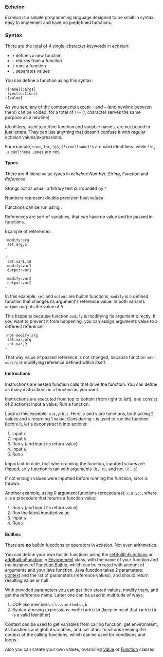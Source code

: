 ### Echelon

*Echelon* is a simple programming language designed to be small in syntax, easy to implement and have no predefined functions.

### Syntax
There are the total of *4* single-character keywords in *echelon*:

- `!` defines a new function
- `~` returns from a function
- `:` runs a function
- `,` separates values

You can define a function using this syntax:
```
![name][:args]
 [instructions]
~[value]
```
As you see, any of the components except `!` and `~` (and newline between them) can be voided, for a total of `!\~` (`\` character serves the same purpose as a newline)


Identifiers, used to define function and variable names, are not bound to just letters. They can use anything that doesn't confuse it with regular *echelon* values/expressions.

For example, `name`, `for`, `$$$`, `$!(cool1name)!$` are valid identifiers, while `!hi`, `,a` `cool:name`, `1one1` are not.

#### Types
There are 4 literal value types in *echelon*: *Number*, *String*, *Function* and *Reference*

Strings act as usual, arbitrary text surrounded by `"`

Numbers represent double precision float values

Functions can be run using `:`

References are sort of variables, that can have no value and be passed in functions.

Example of references:

```
!modify:arg
 set:arg,5
~

!
 set:var1,10
 modify:var1
 output:var1

 modify:var2
 output:var2
~
```

In this example, `set` and `output` are builtin functions, `modify` is a defined function that changes its argument's reference value. In both variants `output` outputs the value of *5*

This happens because function `modify` is modifying its argument directly. If you want to prevent it from happening, you can assign arguments value to a different reference:

```
!not-modify:arg
 set:var,arg
 set:var,9
~
```

That way value of passed reference is not changed, because function `not-modify` is modifying reference defined within itself.

#### Instructions

Instructions are nested function calls that drive the function. You can define as many instructions in a function as you want.

Instructions are executed from top to bottom (from right to left), and consist of 2 actions: Input a value, Run a function.

Look at this example: `x:a,y:b,c`. Here, `x` and `y` are functions, both taking 2 values and `y` returning 1 value. Considering `:` is used to run the function before it, let's deconstruct it into actions:

1. Input `c`
2. Input `b`
3. Run `y` (and input its return value)
4. Input `a`
5. Run `x`

Important to note, that when running the function, inputted values are flipped, so `y` function is ran with arguments `(b, c)`, and not `(c, b)`

If not enough values were inputted before running the function, error is thrown.

Another example, using 0 argument functions (procedures): `x:a,y::`, where `y` is a procedure that returns a function value:

1. Run `y` (and input its return value)
2. Run the latest inputted value
3. Input `a`
4. Run `x`
#### Builtins

There are **no** builtin functions or operators in *echelon*. Not even arithmetics.

You can define your own builtin functions using the [setBuiltinFunctions](src/main/java/me/white/echelon/environment/Environment.java#L41) or [addBuiltinFunction](src/main/java/me/white/echelon/environment/Environment.java#L45) in [Environment](src/main/java/me/white/echelon/environment/Environment.java#L12) class, with the name of your function and the instance of [Function.Builtin](src/main/java/me/white/echelon/Function.java#L69), which can be created with amount of arguments and your java function. Java function takes 2 parameters: [context](src/main/java/me/white/echelon/environment/Context.java) and the list of parameters (reference values), and should return resulting value or null.

With provided parameters you can get their stored values, modify them, and get the reference name. Latter one can be used in multitude of ways:

1. OOP like members: `class:method:a,b`
2. Syntax-abusing expressions: `math:(a+b)/10` (keep in mind that `(a+b)/10` is a valid identifier)

Context can be used to get variables from calling function, get environment, its functions and global variables, and call other functions keeping the context of the calling functions, which can be used for conditions and loops.

Also you can create your own values, overriding [Value](src/main/java/me/white/echelon/Value.java) or [Function](src/main/java/me/white/echelon/Function.java) classes.

